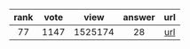 
| rank | vote | view | answer | url |
|:-:|:-:|:-:|:-:|:-:|
|77|1147|1525174|28| [url](http://stackoverflow.com/questions/11346283/renaming-columns-in-pandas) |
